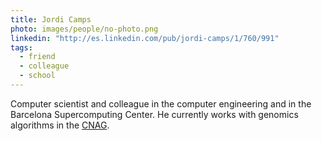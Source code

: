 ```yaml
---
title: Jordi Camps
photo: images/people/no-photo.png
linkedin: "http://es.linkedin.com/pub/jordi-camps/1/760/991"
tags:
  - friend
  - colleague
  - school  
---
```

Computer scientist and
colleague in the computer engineering and in the 
Barcelona Supercomputing Center.
He currently works with genomics algorithms in the 
[CNAG](http://www.cnag.cat/).
